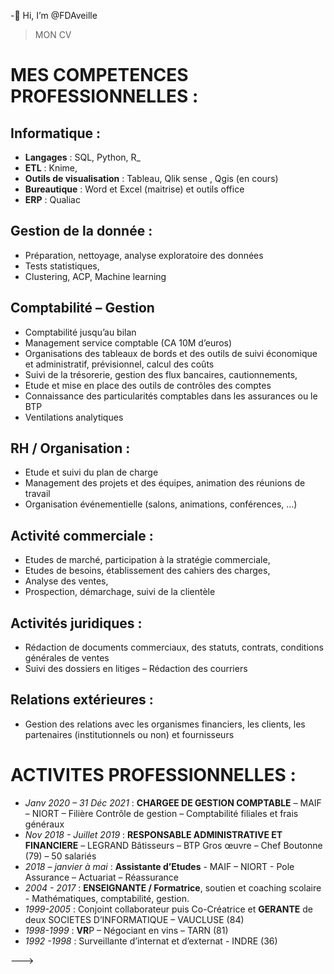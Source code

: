 -👋 Hi, I’m @FDAveille
> MON CV  
 # MES COMPETENCES  PROFESSIONNELLES :<br>
## Informatique :
- **Langages** :  SQL, Python, R_
-	**ETL** : Knime, 
-	**Outils de visualisation** : Tableau, Qlik sense , Qgis (en cours)
-	**Bureautique** : Word  et Excel (maitrise) et outils office
-	**ERP** : Qualiac
## Gestion de la donnée : 
-	Préparation, nettoyage, analyse exploratoire des données
-	Tests statistiques, 
-	Clustering, ACP, Machine learning
## Comptabilité – Gestion
-	Comptabilité jusqu’au bilan
-	Management service comptable (CA 10M d’euros)
-	Organisations des tableaux de bords et des outils de suivi économique et administratif, prévisionnel, calcul des coûts
-	Suivi de la trésorerie, gestion des flux bancaires, cautionnements, 
-	Etude et mise en place des outils de contrôles des comptes
-	Connaissance des particularités comptables dans les assurances ou le BTP
-	Ventilations analytiques
## RH / Organisation  : 
-	Etude et suivi du plan de charge
-	Management des projets et des équipes, animation des réunions de travail
-	Organisation événementielle (salons, animations, conférences, …)
## Activité commerciale : 
-	Etudes de marché, participation à la stratégie commerciale, 
-	Etudes de besoins, établissement des cahiers des charges,
-	Analyse des ventes,
-	Prospection, démarchage, suivi de la clientèle 
## Activités juridiques : 
-	Rédaction de documents commerciaux, des statuts, contrats, conditions générales de ventes
-	Suivi des dossiers en litiges – Rédaction des courriers
## Relations extérieures : 
-	Gestion des relations avec les organismes financiers, les clients, les partenaires (institutionnels ou non) et fournisseurs

# ACTIVITES  PROFESSIONNELLES :
- *Janv 2020 – 31 Déc 2021* : **CHARGEE DE GESTION COMPTABLE** – MAIF – NIORT – Filière Contrôle de gestion – Comptabilité filiales et frais généraux 
- *Nov 2018 - Juillet 2019* : **RESPONSABLE ADMINISTRATIVE ET FINANCIERE** – LEGRAND Bâtisseurs – BTP Gros œuvre – Chef Boutonne (79) – 50 salariés
- *2018 – janvier à mai* : **Assistante d’Etudes** - MAIF – NIORT - Pole Assurance – Actuariat – Réassurance
- *2004 - 2017* : **ENSEIGNANTE / Formatrice**, soutien et coaching scolaire - Mathématiques, comptabilité, gestion. 
- *1999-2005* : Conjoint collaborateur puis Co-Créatrice et **GERANTE** de deux  SOCIETES D’INFORMATIQUE – VAUCLUSE (84)
- *1998-1999* : **VR**P – Négociant en vins – TARN (81)
- *1992 -1998* : Surveillante d’internat et d’externat - INDRE (36)


--->
